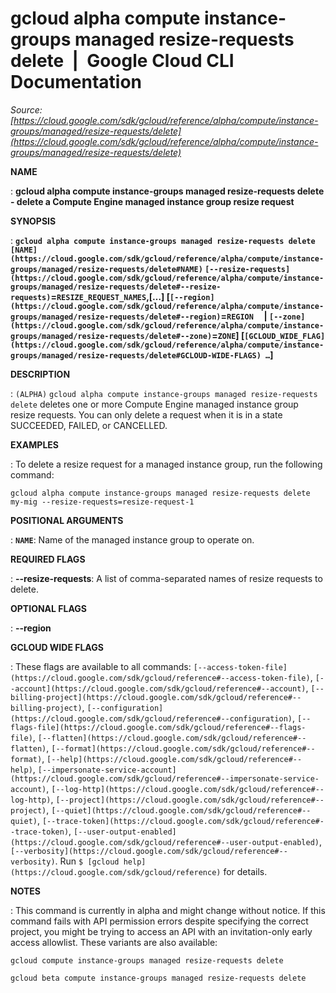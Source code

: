 # gcloud alpha compute instance-groups managed resize-requests delete  |  Google Cloud CLI Documentation

*Source: [https://cloud.google.com/sdk/gcloud/reference/alpha/compute/instance-groups/managed/resize-requests/delete](https://cloud.google.com/sdk/gcloud/reference/alpha/compute/instance-groups/managed/resize-requests/delete)*

**NAME**

: **gcloud alpha compute instance-groups managed resize-requests delete - delete a Compute Engine managed instance group resize request**

**SYNOPSIS**

: **`gcloud alpha compute instance-groups managed resize-requests delete` `[NAME](https://cloud.google.com/sdk/gcloud/reference/alpha/compute/instance-groups/managed/resize-requests/delete#NAME)` `[--resize-requests](https://cloud.google.com/sdk/gcloud/reference/alpha/compute/instance-groups/managed/resize-requests/delete#--resize-requests)`=`RESIZE_REQUEST_NAMES`,[…] [`[--region](https://cloud.google.com/sdk/gcloud/reference/alpha/compute/instance-groups/managed/resize-requests/delete#--region)`=`REGION`     | `[--zone](https://cloud.google.com/sdk/gcloud/reference/alpha/compute/instance-groups/managed/resize-requests/delete#--zone)`=`ZONE`] [`[GCLOUD_WIDE_FLAG](https://cloud.google.com/sdk/gcloud/reference/alpha/compute/instance-groups/managed/resize-requests/delete#GCLOUD-WIDE-FLAGS) …`]**

**DESCRIPTION**

: `(ALPHA)` `gcloud alpha compute instance-groups managed
resize-requests delete` deletes one or more Compute Engine managed
instance group resize requests.
You can only delete a request when it is in a state SUCCEEDED, FAILED, or
CANCELLED.

**EXAMPLES**

: To delete a resize request for a managed instance group, run the following
command:

```
gcloud alpha compute instance-groups managed resize-requests delete my-mig --resize-requests=resize-request-1
```

**POSITIONAL ARGUMENTS**

: **`NAME`**:
Name of the managed instance group to operate on.

**REQUIRED FLAGS**

: **--resize-requests**:
A list of comma-separated names of resize requests to delete.

**OPTIONAL FLAGS**

: **--region**

**GCLOUD WIDE FLAGS**

: These flags are available to all commands: `[--access-token-file](https://cloud.google.com/sdk/gcloud/reference#--access-token-file)`,
`[--account](https://cloud.google.com/sdk/gcloud/reference#--account)`, `[--billing-project](https://cloud.google.com/sdk/gcloud/reference#--billing-project)`,
`[--configuration](https://cloud.google.com/sdk/gcloud/reference#--configuration)`,
`[--flags-file](https://cloud.google.com/sdk/gcloud/reference#--flags-file)`,
`[--flatten](https://cloud.google.com/sdk/gcloud/reference#--flatten)`, `[--format](https://cloud.google.com/sdk/gcloud/reference#--format)`, `[--help](https://cloud.google.com/sdk/gcloud/reference#--help)`, `[--impersonate-service-account](https://cloud.google.com/sdk/gcloud/reference#--impersonate-service-account)`,
`[--log-http](https://cloud.google.com/sdk/gcloud/reference#--log-http)`,
`[--project](https://cloud.google.com/sdk/gcloud/reference#--project)`, `[--quiet](https://cloud.google.com/sdk/gcloud/reference#--quiet)`, `[--trace-token](https://cloud.google.com/sdk/gcloud/reference#--trace-token)`, `[--user-output-enabled](https://cloud.google.com/sdk/gcloud/reference#--user-output-enabled)`,
`[--verbosity](https://cloud.google.com/sdk/gcloud/reference#--verbosity)`.
Run `$ [gcloud help](https://cloud.google.com/sdk/gcloud/reference)` for details.

**NOTES**

: This command is currently in alpha and might change without notice. If this
command fails with API permission errors despite specifying the correct project,
you might be trying to access an API with an invitation-only early access
allowlist. These variants are also available:

```
gcloud compute instance-groups managed resize-requests delete
```

```
gcloud beta compute instance-groups managed resize-requests delete
```